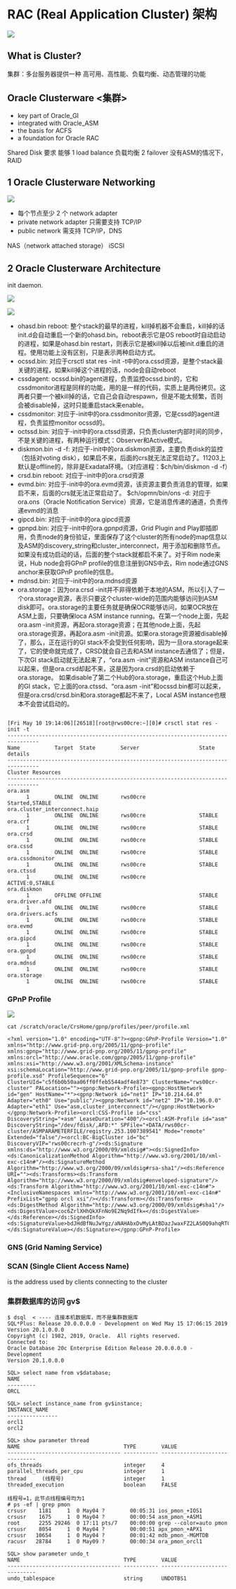 # RAC (Real Application Cluster) 架构

![](https://ws1.sinaimg.cn/large/006tNc79gy1g2wluvuhekj30se0l2433.jpg)

## What is Cluster?
集群：多台服务器提供一种 高可用、高性能、负载均衡、动态管理的功能

## Oracle Clusterware <集群>
* key part of Oracle_GI
* integrated with Oracle_ASM
* the basis for ACFS
* a foundation for Oracle RAC

Shared Disk 要求 能够 1 load balance 负载均衡 2 failover
没有ASM的情况下，RAID

## 1 Oracle Clusterware Networking
![](https://ws4.sinaimg.cn/large/006tNc79ly1g2wma1s2rtj30ff07mdg5.jpg)

* 每个节点至少 2 个 network adapter
* private network adapter 只需要支持 TCP/IP
* public network 需支持 TCP/IP，DNS

NAS（network attached storage）
iSCSI

## 2 Oracle Clusterware Architecture

init daemon.

![](https://ws2.sinaimg.cn/large/006tNc79ly1g2wmp7ybwrj30r80jcwix.jpg)

![](https://ws3.sinaimg.cn/large/006tNc79gy1g2xerc3ihoj30ec0dpn23.jpg)

* ohasd.bin reboot: 整个stack的最早的进程，kill掉机器不会重启，kill掉的话init.d会自动重启一个新的ohasd.bin。reboot表示它是OS reboot时自动启动的进程，如果是ohasd.bin restart，则表示它是被kill掉以后被init.d重启的进程。使用功能上没有区别，只是表示两种启动方式。
* ocssd.bin: 对应于crsctl stat res -init -t中的ora.cssd资源，是整个stack最关键的进程，如果kill掉这个进程的话，node会自动reboot
* cssdagent: ocssd.bin的agent进程，负责监控ocssd.bin的，它和cssdmonitor进程是同样的功能，用的是一样的代码，实质上是两份拷贝。这两者只要一个被kill掉的话，它自己会自动respawn，但是不能太频繁，否则会被disable掉，这时只能重启stack来enable。
* cssdmonitor: 对应于-init中的ora.cssdmonitor资源，它是cssd的agent进程，负责监控monitor ocssd的。
* octssd.bin: 对应于-init中的ora.ctssd资源，只负责cluster内部时间的同步，不是关键的进程，有两种运行模式：Observer和Active模式。
* diskmon.bin -d -f: 对应于-init中的ora.diskmon资源，主要负责disk的监控（包括对voting disk），如果启不来，后面的crs就无法正常启动了。11203上默认是offline的，除非是Exadata环境。（对应进程：$ch/bin/diskmon -d -f）
* crsd.bin reboot: 对应于-init中的ora.crsd资源
* evmd.bin: 对应于-init中的ora.evmd资源，该资源主要负责消息的管理，如果启不来，后面的crs就无法正常启动了。
  $ch/opmn/bin/ons -d: 对应于ora.ons（Oracle Notification Service）资源，它是消息传递的通道，负责传递evmd的消息
* gipcd.bin: 对应于-init中的ora.gipcd资源
* gpnpd.bin: 对应于-init中的ora.gpnpd资源，Grid Plugin and Play即插即用，负责node的身份验证，里面保存了这个cluster的所有node的map信息以及ASM的discovery_string和cluster_interconnect，用于添加和删除节点。如果没有成功启动的话，后面的整个stack就都启不来了。对于Rim node来说，Hub node会将GPnP profile的信息注册到GNS中去，Rim node通过GNS anchor来获取GPnP profile的信息。
* mdnsd.bin: 对应于-init中的ora.mdnsd资源
* ora.storage：因为ora.crsd -init并不非得依赖于本地的ASM，所以引入了一个ora.storage资源，表示只要这个cluster-wide的范围内能够访问到ASM disk即可。ora.storage的主要任务就是确保OCR能够访问，如果OCR放在ASM上面，只要确保loca ASM instance running。在第一个node上面，先起ora.asm -init资源，再起ora.storage资源；在其他node上面，先起ora.storage资源，再起ora.asm -init资源。如果ora.storage资源被disable掉了，那么，正在运行的GI stack不会受到任何影响，因为一旦ora.storage起来了，它的使命就完成了，CRSD就会自己去和ASM instance去通信了；但是，下次GI stack启动就无法起来了，“ora.asm -init”资源和ASM instance自己可以起来，但是ora.crsd却起不来，这是因为ora.crsd的启动依赖于ora.storage。
如果disable了第二个Hub的ora.storage，重启这个Hub上面的GI stack，它上面的ora.ctssd、“ora.asm -init”和ocssd.bin都可以起来，但是ora.crsd/crsd.bin和ora.storage都起不来了，Local ASM instance也根本不会尝试启动的。

```

[Fri May 10 19:14:06][26518][root@rws00cre:~][0]# crsctl stat res -init -t
--------------------------------------------------------------------------------
Name           Target  State        Server                   State details
--------------------------------------------------------------------------------
Cluster Resources
--------------------------------------------------------------------------------
ora.asm
      1        ONLINE  ONLINE       rws00cre                 Started,STABLE
ora.cluster_interconnect.haip
      1        ONLINE  ONLINE       rws00cre                 STABLE
ora.crf
      1        ONLINE  ONLINE       rws00cre                 STABLE
ora.crsd
      1        ONLINE  ONLINE       rws00cre                 STABLE
ora.cssd
      1        ONLINE  ONLINE       rws00cre                 STABLE
ora.cssdmonitor
      1        ONLINE  ONLINE       rws00cre                 STABLE
ora.ctssd
      1        ONLINE  ONLINE       rws00cre                 ACTIVE:0,STABLE
ora.diskmon
      1        OFFLINE OFFLINE                               STABLE
ora.driver.afd
      1        ONLINE  ONLINE       rws00cre                 STABLE
ora.drivers.acfs
      1        ONLINE  ONLINE       rws00cre                 STABLE
ora.evmd
      1        ONLINE  ONLINE       rws00cre                 STABLE
ora.gipcd
      1        ONLINE  ONLINE       rws00cre                 STABLE
ora.gpnpd
      1        ONLINE  ONLINE       rws00cre                 STABLE
ora.mdnsd
      1        ONLINE  ONLINE       rws00cre                 STABLE
ora.storage
      1        ONLINE  ONLINE       rws00cre                 STABLE
```

### GPnP Profile

![](https://ws2.sinaimg.cn/large/006tNc79gy1g2xeqnjbsdj30r40jgjvx.jpg)

```
cat /scratch/oracle/CrsHome/gpnp/profiles/peer/profile.xml

<?xml version="1.0" encoding="UTF-8"?><gpnp:GPnP-Profile Version="1.0" xmlns="http://www.grid-pnp.org/2005/11/gpnp-profile" xmlns:gpnp="http://www.grid-pnp.org/2005/11/gpnp-profile" xmlns:orcl="http://www.oracle.com/gpnp/2005/11/gpnp-profile" xmlns:xsi="http://www.w3.org/2001/XMLSchema-instance" xsi:schemaLocation="http://www.grid-pnp.org/2005/11/gpnp-profile gpnp-profile.xsd" ProfileSequence="6" ClusterUId="c5f6b0b50aa06ff0ffeb5544adf4e873" ClusterName="rws00cr-cluster" PALocation=""><gpnp:Network-Profile><gpnp:HostNetwork id="gen" HostName="*"><gpnp:Network id="net1" IP="10.214.64.0" Adapter="eth0" Use="public"/><gpnp:Network id="net2" IP="10.196.0.0" Adapter="eth1" Use="asm,cluster_interconnect"/></gpnp:HostNetwork></gpnp:Network-Profile><orcl:CSS-Profile id="css" DiscoveryString="+asm" LeaseDuration="400"/><orcl:ASM-Profile id="asm" DiscoveryString="/dev/fdisk/,AFD:*" SPFile="+DATA/rws00cr-cluster/ASMPARAMETERFILE/registry.253.1007389541" Mode="remote" Extended="false"/><orcl:BC-BigCluster id="bc" DiscoveryVIP="rws00crecrh-g"/><ds:Signature xmlns:ds="http://www.w3.org/2000/09/xmldsig#"><ds:SignedInfo><ds:CanonicalizationMethod Algorithm="http://www.w3.org/2001/10/xml-exc-c14n#"/><ds:SignatureMethod Algorithm="http://www.w3.org/2000/09/xmldsig#rsa-sha1"/><ds:Reference URI=""><ds:Transforms><ds:Transform Algorithm="http://www.w3.org/2000/09/xmldsig#enveloped-signature"/><ds:Transform Algorithm="http://www.w3.org/2001/10/xml-exc-c14n#"> <InclusiveNamespaces xmlns="http://www.w3.org/2001/10/xml-exc-c14n#" PrefixList="gpnp orcl xsi"/></ds:Transform></ds:Transforms><ds:DigestMethod Algorithm="http://www.w3.org/2000/09/xmldsig#sha1"/><ds:DigestValue>coc6ZrlXHhQkXFnNo9E2Nq9dIfk=</ds:DigestValue></ds:Reference></ds:SignedInfo><ds:SignatureValue>bdJHdBfNuJwYgz/aNAHAbxDvMyLAtBDazJwaxFZ2LAS0Q9ahqRTC92FYob5HD/DyXzp7J4zH6VLX83QAYkkylMg8DPnT4RXw0BWZlNiBVAkX6Z7fsoutSCCj1LZ5PnulHCmeyoJpf6HAYC643N9VjnGEnEqQFdqQ2w9SMIASvFc=</ds:SignatureValue></ds:Signature></gpnp:GPnP-Profile>
```

### GNS (Grid Naming Service) 


### SCAN (Single Client Access Name)
is the address used by clients connecting to the cluster

### 集群数据库的访问 gv$

```
$ dsql  < ---- 连接本机数据库，而不是集群数据库
SQL*Plus: Release 20.0.0.0.0 - Development on Wed May 15 17:06:15 2019
Version 20.1.0.0.0
Copyright (c) 1982, 2019, Oracle.  All rights reserved.
Connected to:
Oracle Database 20c Enterprise Edition Release 20.0.0.0.0 - Development
Version 20.1.0.0.0

SQL> select name from v$database;
NAME
---------
ORCL

SQL> select instance_name from gv$instance;
INSTANCE_NAME
----------------
orcl1
orcl2

SQL> show parameter thread
NAME                                 TYPE        VALUE
------------------------------------ ----------- ------------------------------
ofs_threads                          integer     4
parallel_threads_per_cpu             integer     1
thread     (线程号)                   integer     1
threaded_execution                   boolean     FALSE

线程号=1，此节点线程编号均为1 
# ps -ef | grep pmon
crsusr    1181     1  0 May04 ?        00:05:31 ios_pmon_+IOS1
crsusr    1675     1  0 May04 ?        00:00:54 asm_pmon_+ASM1
root      2255 29246  0 17:11 pts/7    00:00:00 grep --color=auto pmon
crsusr    8054     1  0 May04 ?        00:00:51 apx_pmon_+APX1
crsusr   10654     1  0 May04 ?        00:01:42 mdb_pmon_-MGMTDB
racusr   28784     1  0 May09 ?        00:00:34 ora_pmon_orcl1

SQL> show parameter undo_t
NAME                                 TYPE        VALUE
------------------------------------ ----------- ------------------------------
undo_tablespace                      string      UNDOTBS1

```